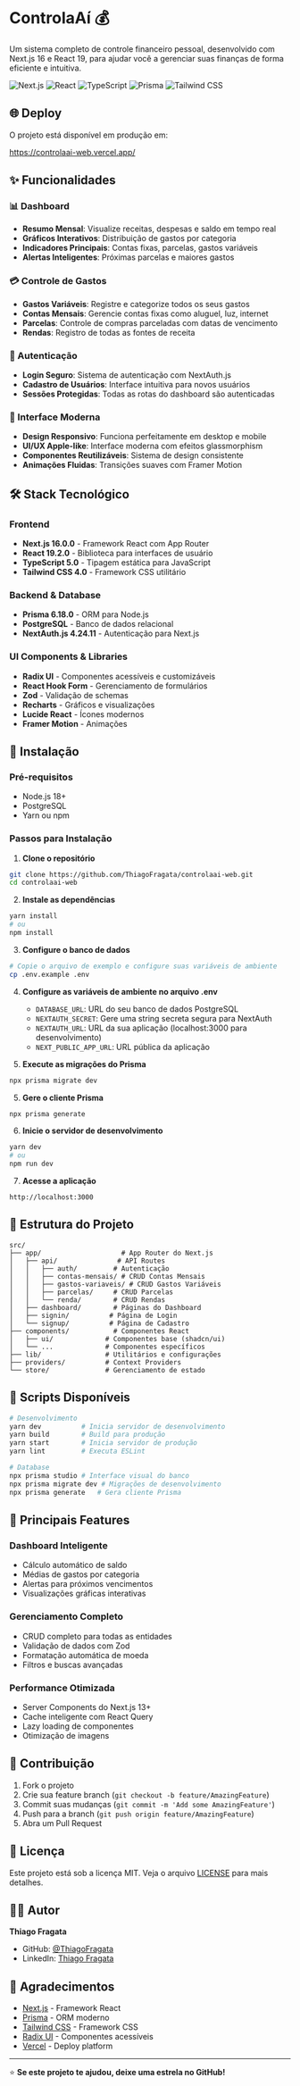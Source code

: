 # ControlaAí 💰

Um sistema completo de controle financeiro pessoal, desenvolvido com Next.js 16 e React 19, para ajudar você a gerenciar suas finanças de forma eficiente e intuitiva.

![Next.js](https://img.shields.io/badge/Next.js-16.0.0-black)
![React](https://img.shields.io/badge/React-19.2.0-blue)
![TypeScript](https://img.shields.io/badge/TypeScript-5.0-blue)
![Prisma](https://img.shields.io/badge/Prisma-6.18.0-green)
![Tailwind CSS](https://img.shields.io/badge/Tailwind_CSS-4.0-cyan)

## 🌐 Deploy

O projeto está disponível em produção em:

https://controlaai-web.vercel.app/

## ✨ Funcionalidades

### 📊 Dashboard

- **Resumo Mensal**: Visualize receitas, despesas e saldo em tempo real
- **Gráficos Interativos**: Distribuição de gastos por categoria
- **Indicadores Principais**: Contas fixas, parcelas, gastos variáveis
- **Alertas Inteligentes**: Próximas parcelas e maiores gastos

### 💳 Controle de Gastos

- **Gastos Variáveis**: Registre e categorize todos os seus gastos
- **Contas Mensais**: Gerencie contas fixas como aluguel, luz, internet
- **Parcelas**: Controle de compras parceladas com datas de vencimento
- **Rendas**: Registro de todas as fontes de receita

### 🔐 Autenticação

- **Login Seguro**: Sistema de autenticação com NextAuth.js
- **Cadastro de Usuários**: Interface intuitiva para novos usuários
- **Sessões Protegidas**: Todas as rotas do dashboard são autenticadas

### 🎨 Interface Moderna

- **Design Responsivo**: Funciona perfeitamente em desktop e mobile
- **UI/UX Apple-like**: Interface moderna com efeitos glassmorphism
- **Componentes Reutilizáveis**: Sistema de design consistente
- **Animações Fluidas**: Transições suaves com Framer Motion

## 🛠️ Stack Tecnológico

### Frontend

- **Next.js 16.0.0** - Framework React com App Router
- **React 19.2.0** - Biblioteca para interfaces de usuário
- **TypeScript 5.0** - Tipagem estática para JavaScript
- **Tailwind CSS 4.0** - Framework CSS utilitário

### Backend & Database

- **Prisma 6.18.0** - ORM para Node.js
- **PostgreSQL** - Banco de dados relacional
- **NextAuth.js 4.24.11** - Autenticação para Next.js

### UI Components & Libraries

- **Radix UI** - Componentes acessíveis e customizáveis
- **React Hook Form** - Gerenciamento de formulários
- **Zod** - Validação de schemas
- **Recharts** - Gráficos e visualizações
- **Lucide React** - Ícones modernos
- **Framer Motion** - Animações

## 🚀 Instalação

### Pré-requisitos

- Node.js 18+
- PostgreSQL
- Yarn ou npm

### Passos para Instalação

1. **Clone o repositório**

```bash
git clone https://github.com/ThiagoFragata/controlaai-web.git
cd controlaai-web
```

2. **Instale as dependências**

```bash
yarn install
# ou
npm install
```

3. **Configure o banco de dados**

```bash
# Copie o arquivo de exemplo e configure suas variáveis de ambiente
cp .env.example .env
```

4. **Configure as variáveis de ambiente no arquivo .env**

   - `DATABASE_URL`: URL do seu banco de dados PostgreSQL
   - `NEXTAUTH_SECRET`: Gere uma string secreta segura para NextAuth
   - `NEXTAUTH_URL`: URL da sua aplicação (localhost:3000 para desenvolvimento)
   - `NEXT_PUBLIC_APP_URL`: URL pública da aplicação

5. **Execute as migrações do Prisma**

```bash
npx prisma migrate dev
```

5. **Gere o cliente Prisma**

```bash
npx prisma generate
```

6. **Inicie o servidor de desenvolvimento**

```bash
yarn dev
# ou
npm run dev
```

7. **Acesse a aplicação**

```
http://localhost:3000
```

## 📁 Estrutura do Projeto

```
src/
├── app/                    # App Router do Next.js
│   ├── api/               # API Routes
│   │   ├── auth/         # Autenticação
│   │   ├── contas-mensais/ # CRUD Contas Mensais
│   │   ├── gastos-variaveis/ # CRUD Gastos Variáveis
│   │   ├── parcelas/     # CRUD Parcelas
│   │   └── renda/        # CRUD Rendas
│   ├── dashboard/        # Páginas do Dashboard
│   ├── signin/          # Página de Login
│   └── signup/          # Página de Cadastro
├── components/           # Componentes React
│   ├── ui/             # Componentes base (shadcn/ui)
│   └── ...             # Componentes específicos
├── lib/                # Utilitários e configurações
├── providers/          # Context Providers
└── store/              # Gerenciamento de estado
```

## 🔧 Scripts Disponíveis

```bash
# Desenvolvimento
yarn dev          # Inicia servidor de desenvolvimento
yarn build        # Build para produção
yarn start        # Inicia servidor de produção
yarn lint         # Executa ESLint

# Database
npx prisma studio # Interface visual do banco
npx prisma migrate dev # Migrações de desenvolvimento
npx prisma generate   # Gera cliente Prisma
```

## 🌟 Principais Features

### Dashboard Inteligente

- Cálculo automático de saldo
- Médias de gastos por categoria
- Alertas para próximos vencimentos
- Visualizações gráficas interativas

### Gerenciamento Completo

- CRUD completo para todas as entidades
- Validação de dados com Zod
- Formatação automática de moeda
- Filtros e buscas avançadas

### Performance Otimizada

- Server Components do Next.js 13+
- Cache inteligente com React Query
- Lazy loading de componentes
- Otimização de imagens

## 🤝 Contribuição

1. Fork o projeto
2. Crie sua feature branch (`git checkout -b feature/AmazingFeature`)
3. Commit suas mudanças (`git commit -m 'Add some AmazingFeature'`)
4. Push para a branch (`git push origin feature/AmazingFeature`)
5. Abra um Pull Request

## 📝 Licença

Este projeto está sob a licença MIT. Veja o arquivo [LICENSE](LICENSE) para mais detalhes.

## 👨‍💻 Autor

**Thiago Fragata**

- GitHub: [@ThiagoFragata](https://github.com/ThiagoFragata)
- LinkedIn: [Thiago Fragata](https://linkedin.com/in/thiagofragata)

## 🙏 Agradecimentos

- [Next.js](https://nextjs.org/) - Framework React
- [Prisma](https://www.prisma.io/) - ORM moderno
- [Tailwind CSS](https://tailwindcss.com/) - Framework CSS
- [Radix UI](https://www.radix-ui.com/) - Componentes acessíveis
- [Vercel](https://vercel.com/) - Deploy platform

---

⭐ **Se este projeto te ajudou, deixe uma estrela no GitHub!**

